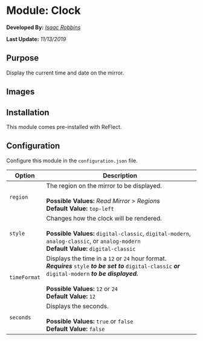 # Module: Clock

**Developed By:** *[Isaac Robbins](https://github.com/MeAwesome)*

**Last Update:** *11/13/2019*

## Purpose

Display the current time and date on the mirror.

## Images



## Installation

This module comes pre-installed with ReFlect.

## Configuration

Configure this module in the `configuration.json` file.

| Option       | Description
| ------------ | ------
| `region`     | The region on the mirror to be displayed. <br><br> **Possible Values:** *Read Mirror > Regions* <br> **Default Value:** `top-left`
| `style`      | Changes how the clock will be rendered. <br><br> **Possible Values:** `digital-classic`, `digital-modern`, `analog-classic`, or `analog-modern` <br> **Default Value:** `digital-classic`
| `timeFormat` | Displays the time in a `12` or `24` hour format. <br> ***Requires*** `style` ***to be set to*** `digital-classic` ***or*** `digital-modern` ***to be displayed.*** <br><br> **Possible Values:** `12` or `24` <br> **Default Value:** `12`
| `seconds`    | Displays the seconds. <br><br> **Possible Values:** `true` or `false` <br> **Default Value:** `false`

##
